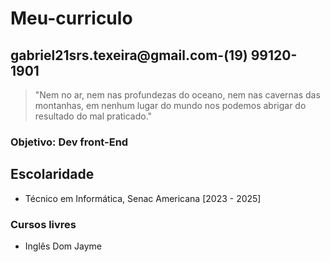 # Meu-curriculo
## gabriel21srs.texeira@gmail.com-(19) 99120-1901
> "Nem no ar, nem nas profundezas do oceano, nem nas cavernas das montanhas, em nenhum lugar do mundo nos podemos abrigar do resultado do mal praticado."

### Objetivo: Dev front-End

## Escolaridade
- Técnico em Informática, Senac Americana [2023 - 2025]

### Cursos livres
- Inglês Dom Jayme